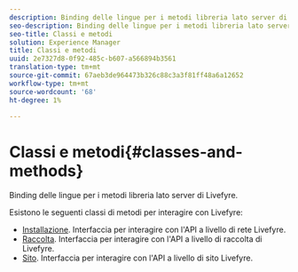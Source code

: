```yaml
---
description: Binding delle lingue per i metodi libreria lato server di Livefyre.
seo-description: Binding delle lingue per i metodi libreria lato server di Livefyre.
seo-title: Classi e metodi
solution: Experience Manager
title: Classi e metodi
uuid: 2e7327d8-0f92-485c-b607-a566894b3561
translation-type: tm+mt
source-git-commit: 67aeb3de964473b326c88c3a3f81ff48a6a12652
workflow-type: tm+mt
source-wordcount: '68'
ht-degree: 1%

---
```



# Classi e metodi{#classes-and-methods}

Binding delle lingue per i metodi libreria lato server di Livefyre.

Esistono le seguenti classi di metodi per interagire con Livefyre:

* [Installazione](../c-installing-libraries/c-installing-libraries.md). Interfaccia per interagire con l&#39;API a livello di rete Livefyre.
* [Raccolta](../c-installing-libraries/c-collection-methods.md#c_collection_methods). Interfaccia per interagire con l&#39;API a livello di raccolta di Livefyre.
* [Sito](../c-installing-libraries/c-site-methods.md#c_site_methods). Interfaccia per interagire con l&#39;API a livello di sito Livefyre.

